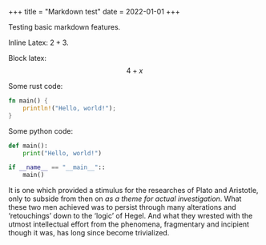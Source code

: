 +++
title = "Markdown test"
date = 2022-01-01
+++

Testing basic markdown features.

Inline Latex: $2+3$.

Block latex: $$4+x$$

Some rust code:

```rust
fn main() {
    println!("Hello, world!");
}
```

Some python code:

```python
def main():
    print("Hello, world!")

if __name__ == "__main__"::
    main()
```


It is one which provided a stimulus for the researches of Plato and Aristotle, only to subside from then on *as a theme for actual investigation*. What these two men achieved was to persist through many alterations and ‘retouchings’ down to the ‘logic’ of Hegel. And what they wrested with the utmost intellectual effort from the phenomena, fragmentary and incipient though it was, has long since become trivialized.
